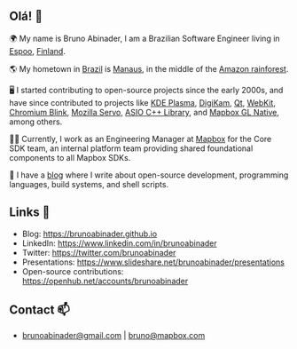## Olá! :wave:

🌍 My name is Bruno Abinader, I am a Brazilian Software Engineer living in [Espoo](https://en.wikipedia.org/wiki/Espoo), [Finland](https://en.wikipedia.org/wiki/Finland).

🌎 My hometown in [Brazil](https://en.wikipedia.org/wiki/Brazil) is [Manaus](https://en.wikipedia.org/wiki/Manaus), in the middle of the [Amazon rainforest](https://en.wikipedia.org/wiki/Amazon_rainforest).

🖥️ I started contributing to open-source projects since the early 2000s, and have since contributed to projects like [KDE Plasma](https://kde.org/plasma-desktop/), [DigiKam](https://www.digikam.org/), [Qt](https://www.qt.io/), [WebKit](https://webkit.org/), [Chromium Blink](https://www.chromium.org/blink/), [Mozilla Servo](https://servo.org/), [ASIO C++ Library](https://think-async.com/Asio/), and [Mapbox GL Native](https://github.com/mapbox/mapbox-gl-native), among others.

👨‍💻 Currently, I work as an Engineering Manager at [Mapbox](https://www.mapbox.com/) for the Core SDK team, an internal platform team providing shared foundational components to all Mapbox SDKs.

📝 I have a [blog](https://brunoabinader.github.io/) where I write about open-source development, programming languages, build systems, and shell scripts.

## Links :link:
- Blog: https://brunoabinader.github.io
- LinkedIn: https://www.linkedin.com/in/brunoabinader
- Twitter: https://twitter.com/brunoabinader
- Presentations: https://www.slideshare.net/brunoabinader/presentations
- Open-source contributions: https://openhub.net/accounts/brunoabinader

## Contact :mailbox:
- brunoabinader@gmail.com | bruno@mapbox.com
